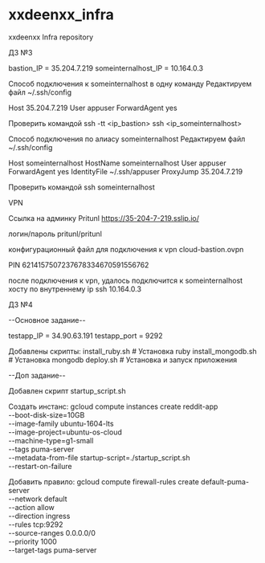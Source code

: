 # xxdeenxx_infra
xxdeenxx Infra repository

ДЗ №3

bastion_IP = 35.204.7.219
someinternalhost_IP = 10.164.0.3

Cпособ подключения к someinternalhost в одну команду
 Редактируем файл
 ~/.ssh/config

Host 35.204.7.219
    User appuser
    ForwardAgent yes

Проверить командой
ssh -tt <ip_bastion> ssh <ip_someinternalhost>


Cпособ подключения по алиасу someinternalhost
Редактируем файл
 ~/.ssh/config

Host someinternalhost
    HostName someinternalhost
    User appuser
    ForwardAgent yes
    IdentityFile ~/.ssh/appuser
    ProxyJump 35.204.7.219

Проверить командой
ssh someinternalhost


VPN

Cсылка на админку Pritunl
https://35-204-7-219.sslip.io/

логин/пароль
pritunl/pritunl


конфигурационный файл для подключения к vpn
cloud-bastion.ovpn

PIN 6214157507237678334670591556762


после подключения к vpn, удалось подключится к someinternalhost хосту по внутреннему ip
ssh 10.164.0.3

ДЗ №4

--Основное задание--

testapp_IP = 34.90.63.191
testapp_port = 9292

Добавлены скрипты:
install_ruby.sh     # Установка ruby
install_mongodb.sh  # Установка mongodb
deploy.sh           # Установка и запуск приложения

--Доп задание--

Добавлен скрипт startup_script.sh

Создать инстанс:
gcloud compute instances create reddit-app\
  --boot-disk-size=10GB \
  --image-family ubuntu-1604-lts \
  --image-project=ubuntu-os-cloud \
  --machine-type=g1-small \
  --tags puma-server \
  --metadata-from-file startup-script=./startup_script.sh \
  --restart-on-failure

Добавить правило:
gcloud compute firewall-rules create default-puma-server \
  --network default \
  --action allow \
  --direction ingress \
  --rules tcp:9292 \
  --source-ranges 0.0.0.0/0 \
  --priority 1000 \
  --target-tags puma-server
